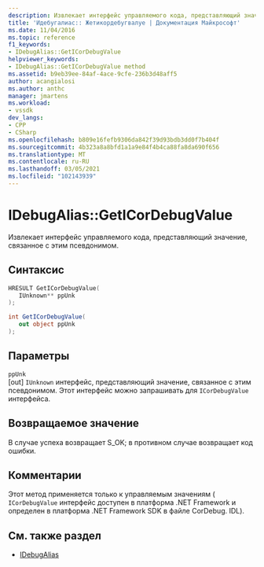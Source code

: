 ```yaml
---
description: Извлекает интерфейс управляемого кода, представляющий значение, связанное с этим псевдонимом.
title: 'Идебугалиас:: Жетикордебугвалуе | Документация Майкрософт'
ms.date: 11/04/2016
ms.topic: reference
f1_keywords:
- IDebugAlias::GetICorDebugValue
helpviewer_keywords:
- IDebugAlias::GetICorDebugValue method
ms.assetid: b9eb39ee-84af-4ace-9cfe-236b3d48aff5
author: acangialosi
ms.author: anthc
manager: jmartens
ms.workload:
- vssdk
dev_langs:
- CPP
- CSharp
ms.openlocfilehash: b809e16fefb9306da842f39d93bdb3dd0f7b404f
ms.sourcegitcommit: 4b323a8a8bfd1a1a9e84f4b4ca88fa8da690f656
ms.translationtype: MT
ms.contentlocale: ru-RU
ms.lasthandoff: 03/05/2021
ms.locfileid: "102143939"
---
```

# <a name="idebugaliasgeticordebugvalue"></a>IDebugAlias::GetICorDebugValue
Извлекает интерфейс управляемого кода, представляющий значение, связанное с этим псевдонимом.

## <a name="syntax"></a>Синтаксис

```cpp
HRESULT GetICorDebugValue(
   IUnknown** ppUnk
);
```

```csharp
int GetICorDebugValue(
   out object ppUnk
);
```

## <a name="parameters"></a>Параметры
`ppUnk`\
[out] `IUnknown` интерфейс, представляющий значение, связанное с этим псевдонимом. Этот интерфейс можно запрашивать для `ICorDebugValue` интерфейса.

## <a name="return-value"></a>Возвращаемое значение
 В случае успеха возвращает S_OK; в противном случае возвращает код ошибки.

## <a name="remarks"></a>Комментарии
 Этот метод применяется только к управляемым значениям ( `ICorDebugValue` интерфейс доступен в платформа .NET Framework и определен в платформа .NET Framework SDK в файле CorDebug. IDL).

## <a name="see-also"></a>См. также раздел
- [IDebugAlias](../../../extensibility/debugger/reference/idebugalias.md)
